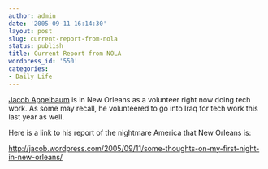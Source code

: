 ```yaml
---
author: admin
date: '2005-09-11 16:14:30'
layout: post
slug: current-report-from-nola
status: publish
title: Current Report from NOLA
wordpress_id: '550'
categories:
- Daily Life
---
```

<p><a href="http://www.livejournal.com/users/ioerror/" target="_self">Jacob Appelbaum</a> is in New Orleans as a volunteer right now doing tech work. As some may recall, he volunteered to go into Iraq for tech work this last year as well.</p><p>Here is a link to his report of the nightmare America that New Orleans is:<a href="http://jacob.wordpress.com/2005/09/11/some-thoughts-on-my-first-night-in-new-orleans/" target="_self" /></p><p><a href="http://jacob.wordpress.com/2005/09/11/some-thoughts-on-my-first-night-in-new-orleans/" target="_self">http://jacob.wordpress.com/2005/09/11/some-thoughts-on-my-first-night-in-new-orleans/</a></p>
